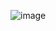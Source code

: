 
![image](https://github.com/NoonLicht/YTDownloader/assets/121355541/6cc79f91-ec22-4ceb-a411-13b13d768e26)
